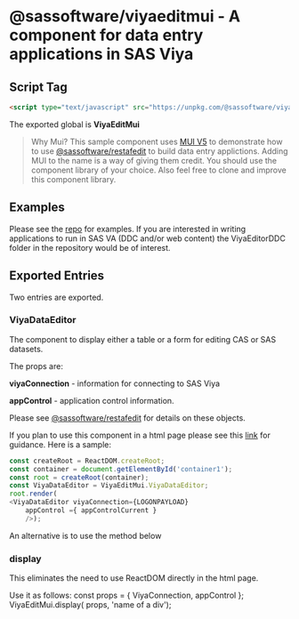 # @sassoftware/viyaeditmui - A component for data entry applications in SAS Viya

## Script Tag

```html
<script type="text/javascript" src="https://unpkg.com/@sassoftware/viyaeditmui></script>
```

The exported global is **ViyaEditMui**

> Why Mui? This sample component uses [MUI V5](https://mui.com/) to demonstrate how to use [@sassoftware/restafedit](https://github.com/sassoftware/restaf/blob/restafedit/README.md) to build data entry applictions. Adding MUI to the name is a way of giving them credit.
> You should use the component library of your choice. Also feel free to clone and improve this component library.

## Examples

Please see the [repo](https://github.com/sassoftware/restaf-uidemos/tree/viyaeditmui) for examples. If you are interested in writing applications to run in SAS VA (DDC and/or web content)  the ViyaEditorDDC folder in the repository would be of interest.

## Exported Entries

Two entries are exported.

### ViyaDataEditor

 The component to display either a table or a form for editing CAS or SAS datasets.

The props are:

**viyaConnection** - information for connecting to SAS Viya

**appControl** - application control information.

Please see [@sassoftware/restafedit](https://github.com/sassoftware/restaf/blob/restafedit/README.md) for details on these objects.

If you plan to use this component in a html page please see this [link](https://reactjs.org/docs/add-react-to-a-website.html) for guidance.
Here is a sample:

```js
const createRoot = ReactDOM.createRoot;
const container = document.getElementById('container1');
const root = createRoot(container);
const ViyaDataEditor = ViyaEditMui.ViyaDataEditor;
root.render(
<ViyaDataEditor viyaConnection={LOGONPAYLOAD} 
    appControl ={ appControlCurrent }
    />);

```

An alternative is to use the method below

### display

This eliminates the need to use ReactDOM directly in the html page.

Use it as follows:
const props = {
    ViyaConnection,
    appControl
};
ViyaEditMui.display( props, 'name of a div');
